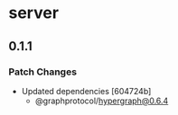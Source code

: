 # server

## 0.1.1
### Patch Changes

- Updated dependencies [604724b]
  - @graphprotocol/hypergraph@0.6.4
